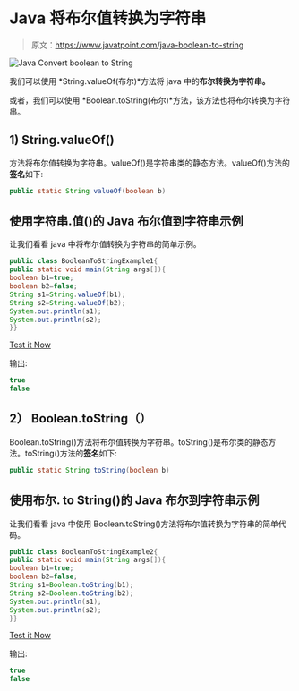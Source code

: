# Java 将布尔值转换为字符串

> 原文：<https://www.javatpoint.com/java-boolean-to-string>

![Java Convert boolean to String](../img/2d11196caf17e7d2b1ae965365a16617.png)

我们可以使用 *String.valueOf(布尔)*方法将 java 中的**布尔转换为字符串。**

或者，我们可以使用 *Boolean.toString(布尔)*方法，该方法也将布尔转换为字符串。

## 1) String.valueOf()

方法将布尔值转换为字符串。valueOf()是字符串类的静态方法。valueOf()方法的**签名**如下:

```java
public static String valueOf(boolean b)

```

## 使用字符串.值()的 Java 布尔值到字符串示例

让我们看看 java 中将布尔值转换为字符串的简单示例。

```java
public class BooleanToStringExample1{
public static void main(String args[]){
boolean b1=true;
boolean b2=false;
String s1=String.valueOf(b1);
String s2=String.valueOf(b2);
System.out.println(s1);
System.out.println(s2);
}}

```

[Test it Now](https://compiler.javatpoint.com/opr/test.jsp?filename=BooleanToStringExample1)

输出:

```java
true
false

```

## 2） Boolean.toString（）

Boolean.toString()方法将布尔值转换为字符串。toString()是布尔类的静态方法。toString()方法的**签名**如下:

```java
public static String toString(boolean b)

```

## 使用布尔. to String()的 Java 布尔到字符串示例

让我们看看 java 中使用 Boolean.toString()方法将布尔值转换为字符串的简单代码。

```java
public class BooleanToStringExample2{
public static void main(String args[]){
boolean b1=true;
boolean b2=false;
String s1=Boolean.toString(b1);
String s2=Boolean.toString(b2);
System.out.println(s1);
System.out.println(s2);
}}

```

[Test it Now](https://compiler.javatpoint.com/opr/test.jsp?filename=BooleanToStringExample2)

输出:

```java
true
false

```